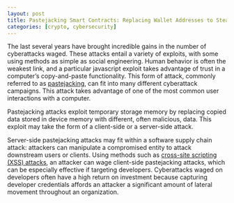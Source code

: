 ```yaml
---
layout: post
title: Pastejacking Smart Contracts: Replacing Wallet Addresses to Steal Data
categories: [crypto, cybersecurity]
---
```


The last several years have brought incredible gains in the number of cyberattacks waged. These attacks entail a variety of exploits, with some using methods as simple as social engineering. Human behavior is often the weakest link, and a particular javascript exploit takes advantage of trust in a computer’s copy-and-paste functionality.  This form of attack, commonly referred to as [pastejacking](https://www.geeksforgeeks.org/what-is-pastejacking/), can fit into many different cyberattack campaigns. This attack takes advantage of one of the most common user interactions with a computer.

Pastejacking attacks exploit temporary storage memory by replacing copied data stored in device memory with different, often malicious, data. This exploit may take the form of a client-side or a server-side attack. 

Server-side pastejacking attacks may fit within a software supply chain attack: attackers can manipulate a compromised entity to attack downstream users or clients. 
Using methods such as [cross-site scripting (XSS) attacks](https://owasp.org/www-community/attacks/DOM_Based_XSS), an attacker can wage client-side pastejacking attacks, which can be especially effective if targeting developers. Cyberattacks waged on developers often have a high return on investment because capturing developer credentials affords an attacker a significant amount of lateral movement throughout an organization.